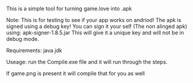 This is a simple tool for turning game.love into .apk

Note: This is for testing to see if your app works on andriod! The apk is signed using a debug key! You can sign it your self (The non alinged apk) using: apk-signer-1.8.5.jar This will give it a unique key and will not be in debug mode.

Requirements: java jdk

Useage: run the Compile.exe file and it will run through the steps.

If game.png is present it will compile that for you as well